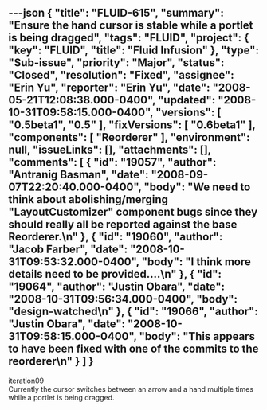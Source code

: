 ---json
{
  "title": "FLUID-615",
  "summary": "Ensure the hand cursor is stable while a portlet is being dragged",
  "tags": "FLUID",
  "project": {
    "key": "FLUID",
    "title": "Fluid Infusion"
  },
  "type": "Sub-issue",
  "priority": "Major",
  "status": "Closed",
  "resolution": "Fixed",
  "assignee": "Erin Yu",
  "reporter": "Erin Yu",
  "date": "2008-05-21T12:08:38.000-0400",
  "updated": "2008-10-31T09:58:15.000-0400",
  "versions": [
    "0.5beta1",
    "0.5"
  ],
  "fixVersions": [
    "0.6beta1"
  ],
  "components": [
    "Reorderer"
  ],
  "environment": null,
  "issueLinks": [],
  "attachments": [],
  "comments": [
    {
      "id": "19057",
      "author": "Antranig Basman",
      "date": "2008-09-07T22:20:40.000-0400",
      "body": "We need to think about abolishing/merging \"LayoutCustomizer\" component bugs since they should really all be reported against the base Reorderer.\n"
    },
    {
      "id": "19060",
      "author": "Jacob Farber",
      "date": "2008-10-31T09:53:32.000-0400",
      "body": "I think more details need to be provided....\n"
    },
    {
      "id": "19064",
      "author": "Justin Obara",
      "date": "2008-10-31T09:56:34.000-0400",
      "body": "design-watched\n"
    },
    {
      "id": "19066",
      "author": "Justin Obara",
      "date": "2008-10-31T09:58:15.000-0400",
      "body": "This appears to have been fixed with one of the commits to the reorderer\n"
    }
  ]
}
---
iteration09\
Currently the cursor switches between an arrow and a hand multiple times while a portlet is being dragged.

        